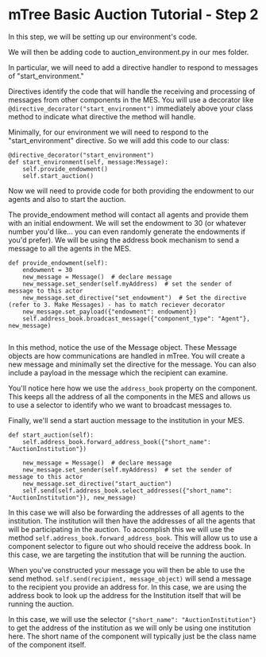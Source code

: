 # mTree Basic Auction Tutorial - Step 2

In this step, we will be setting up our environment's code. 

We will then be adding code to auction_environment.py in our mes folder.

In particular, we will need to add a directive handler to respond to messages of "start_environment." 

Directives identify the code that will handle the receiving and processing of messages from other components in the MES. You will use a decorator like `@directive_decorator("start_environment")` immediately above your class method to indicate what directive the method will handle.

Minimally, for our environment we will need to respond to the "start_environment" directive. So we will add this code to our class:
```
@directive_decorator("start_environment")
def start_environment(self, message:Message):
    self.provide_endowment()
    self.start_auction()
```

Now we will need to provide code for both providing the endowment to our agents and also to start the auction.

The provide_endowment method will contact all agents and provide them with an initial endowment. We will set the endowment to 30 (or whatever number you'd like... you can even randomly generate the endowments if you'd prefer). We will be using the address book mechanism to send a message to all the agents in the MES.

```
def provide_endowment(self):
    endowment = 30
    new_message = Message()  # declare message
    new_message.set_sender(self.myAddress)  # set the sender of message to this actor
    new_message.set_directive("set_endowment")  # Set the directive (refer to 3. Make Messages) - has to match reciever decorator
    new_message.set_payload({"endowment": endowment})
    self.address_book.broadcast_message({"component_type": "Agent"}, new_message)
    
```

In this method, notice the use of the Message object. These Message objects are how communications are handled in mTree. You will create a new message and minimally set the directive for the message. You can also include a payload in the message which the recipient can examine. 

You'll notice here how we use the `address_book` property on the component. This keeps all the address of all the components in the MES and allows us to use a selector to identify who we want to broadcast messages to.

Finally, we'll send a start auction message to the institution in your MES. 
```
def start_auction(self):
    self.address_book.forward_address_book({"short_name": "AuctionInstitution"})

    new_message = Message()  # declare message
    new_message.set_sender(self.myAddress)  # set the sender of message to this actor
    new_message.set_directive("start_auction")
    self.send(self.address_book.select_addresses({"short_name": "AuctionInstitution"}), new_message)  
```

In this case we will also be forwarding the addresses of all agents to the institution. The institution will then have the addresses of all the agents that will be participating in the auction. To accomplish this we will use the method `self.address_book.forward_address_book`. This will allow us to use a component selector to figure out who should receive the address book. In this case, we are targeting the institution that will be running the auction.

When you've constructed your message you will then be able to use the send method. `self.send(recipient, message_object)` will send a message to the recipient you provide an address for. In this case, we are using the address book to look up the address for the Institution itself that will be running the auction.

In this case, we will use the selector `{"short_name": "AuctionInstitution"}` to get the address of the institution as we will only be using one institution here. The short name of the component will typically just be the class name of the component itself. 

